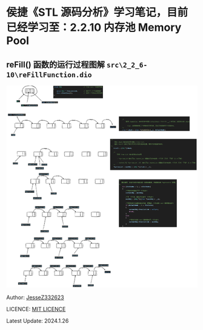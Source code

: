 # 侯捷《STL 源码分析》学习笔记，目前已经学习至：2.2.10 内存池 Memory Pool

## reFill() 函数的运行过程图解 `src\2_2_6-10\reFillFunction.dio`

![reFillFunction](./src/2_2_6-10/image/reFillFunction.png)

Author: [JesseZ332623](https://github.com/JesseZ332623)

LICENCE: [MIT LICENCE](https://opensource.org/license/mit/)

Latest Update: 2024.1.26
